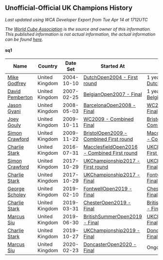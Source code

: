 ## Unofficial-Official UK Champions History

*Last updated using WCA Developer Export from Tue Apr 14 at 1712UTC*

*The [World Cube Association](https://www.worldcubeassociation.org) is the source and owner of this information. This published information is not actual information, the actual information can be found [here](https://www.worldcubeassociation.org/results).*

#### sq1

|Name|Country|Date Set|Started At|Ended At|Days Held|  
|--|--|--|--|--|--|  
|[Mike Godfrey](https://www.worldcubeassociation.org/persons/2004GODF01)|United Kingdom|2004-10-10|[DutchOpen2004 - First round](https://www.worldcubeassociation.org/competitions/DutchOpen2004/results/all#esq1_1)|1 year after [DutchOpen2004](https://www.worldcubeassociation.org/competitions/DutchOpen2004/results/all#esq1_f)|365|  
|[David Pemberton](https://www.worldcubeassociation.org/persons/2006PEMB01)|United Kingdom|2007-02-25|[BelgianOpen2007 - Final](https://www.worldcubeassociation.org/competitions/BelgianOpen2007/results/all#esq1_f)|1 year after [BelgianOpen2007](https://www.worldcubeassociation.org/competitions/BelgianOpen2007/results/all#esq1_f)|365|  
|[Jason Gyani](https://www.worldcubeassociation.org/persons/2008GYAN01)|United Kingdom|2008-05-03|[BarcelonaOpen2008 - Final](https://www.worldcubeassociation.org/competitions/BarcelonaOpen2008/results/all#esq1_f)|[WC2009 - Combined Final](https://www.worldcubeassociation.org/competitions/WC2009/results/all#esq1_c)|526|  
|[Joey Gouly](https://www.worldcubeassociation.org/persons/2007GOUL01)|United Kingdom|2009-10-11|[WC2009 - Combined Final](https://www.worldcubeassociation.org/competitions/WC2009/results/all#esq1_c)|[BristolOpen2009 - Combined First round](https://www.worldcubeassociation.org/competitions/BristolOpen2009/results/all#esq1_d)|42|  
|[Simon Crawford](https://www.worldcubeassociation.org/persons/2008CRAW01)|United Kingdom|2009-11-22|[BristolOpen2009 - Combined First round](https://www.worldcubeassociation.org/competitions/BristolOpen2009/results/all#esq1_d)|[MacclesfieldOpen2016 - Combined First round](https://www.worldcubeassociation.org/competitions/MacclesfieldOpen2016/results/all#esq1_d)|2443|  
|[Charlie Stark](https://www.worldcubeassociation.org/persons/2014STAR05)|United Kingdom|2016-07-31|[MacclesfieldOpen2016 - Combined First round](https://www.worldcubeassociation.org/competitions/MacclesfieldOpen2016/results/all#esq1_d)|[UKChampionship2017 - First round](https://www.worldcubeassociation.org/competitions/UKChampionship2017/results/all#esq1_1)|455|  
|[Simon Crawford](https://www.worldcubeassociation.org/persons/2008CRAW01)|United Kingdom|2017-10-29|[UKChampionship2017 - First round](https://www.worldcubeassociation.org/competitions/UKChampionship2017/results/all#esq1_1)|[UKChampionship2017 - Final](https://www.worldcubeassociation.org/competitions/UKChampionship2017/results/all#esq1_f)|0|  
|[Charlie Stark](https://www.worldcubeassociation.org/persons/2014STAR05)|United Kingdom|2017-10-29|[UKChampionship2017 - Final](https://www.worldcubeassociation.org/competitions/UKChampionship2017/results/all#esq1_f)|[FontwellOpen2019 - Final](https://www.worldcubeassociation.org/competitions/FontwellOpen2019/results/all#esq1_f)|469|  
|[George Scholey](https://www.worldcubeassociation.org/persons/2015SCHO05)|United Kingdom|2019-02-10|[FontwellOpen2019 - Final](https://www.worldcubeassociation.org/competitions/FontwellOpen2019/results/all#esq1_f)|[ChesterOpen2019 - Final](https://www.worldcubeassociation.org/competitions/ChesterOpen2019/results/all#esq1_f)|49|  
|[Charlie Stark](https://www.worldcubeassociation.org/persons/2014STAR05)|United Kingdom|2019-03-31|[ChesterOpen2019 - Final](https://www.worldcubeassociation.org/competitions/ChesterOpen2019/results/all#esq1_f)|[BritishSummerOpen2019 - Final](https://www.worldcubeassociation.org/competitions/BritishSummerOpen2019/results/all#esq1_f)|91|  
|[Marcus Siu](https://www.worldcubeassociation.org/persons/2016SIUM01)|United Kingdom|2019-06-30|[BritishSummerOpen2019 - Final](https://www.worldcubeassociation.org/competitions/BritishSummerOpen2019/results/all#esq1_f)|[UKChampionship2019 - Final](https://www.worldcubeassociation.org/competitions/UKChampionship2019/results/all#esq1_f)|119|  
|[Charlie Stark](https://www.worldcubeassociation.org/persons/2014STAR05)|United Kingdom|2019-10-27|[UKChampionship2019 - Final](https://www.worldcubeassociation.org/competitions/UKChampionship2019/results/all#esq1_f)|[DoncasterOpen2020 - Final](https://www.worldcubeassociation.org/competitions/DoncasterOpen2020/results/all#esq1_f)|119|  
|[Marcus Siu](https://www.worldcubeassociation.org/persons/2016SIUM01)|United Kingdom|2020-02-23|[DoncasterOpen2020 - Final](https://www.worldcubeassociation.org/competitions/DoncasterOpen2020/results/all#esq1_f)|Ongoing|51|  
